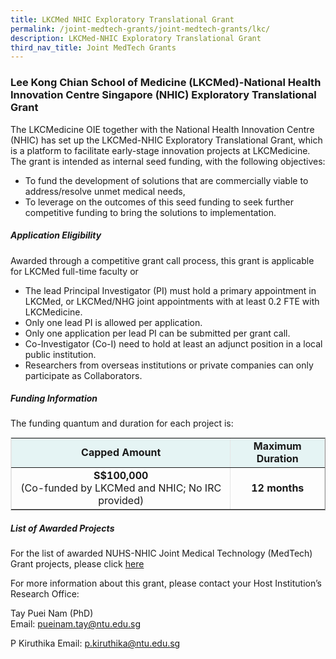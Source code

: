 ```yaml
---
title: LKCMed NHIC Exploratory Translational Grant
permalink: /joint-medtech-grants/joint-medtech-grants/lkc/
description: LKCMed-NHIC Exploratory Translational Grant
third_nav_title: Joint MedTech Grants
---
```

### **Lee Kong Chian School of Medicine (LKCMed)-National Health Innovation Centre Singapore (NHIC) Exploratory Translational Grant**

The LKCMedicine OIE together with the National Health Innovation Centre (NHIC) has set up the LKCMed-NHIC Exploratory Translational Grant, which is a platform to facilitate early-stage innovation projects at LKCMedicine. The grant is intended as internal seed funding, with the following objectives:

*   To fund the development of solutions that are commercially viable to address/resolve unmet medical needs,
*   To leverage on the outcomes of this seed funding to seek further competitive funding to bring the solutions to implementation.

##### **Application Eligibility**

Awarded through a competitive grant call process, this grant is applicable for LKCMed full-time faculty or 


*   The lead Principal Investigator (PI) must hold a primary appointment in LKCMed, or LKCMed/NHG joint appointments with at least 0.2 FTE with LKCMedicine.
*   Only one lead PI is allowed per application.
*   Only one application per lead PI can be submitted per grant call.
*   Co-Investigator (Co-I) need to hold at least an adjunct position in a local public institution.
*   Researchers from overseas institutions or private companies can only participate as Collaborators.

##### **Funding Information**

The funding quantum and duration for each project is:

<table style="max-width: 100%; background-color: transparent; border-collapse: collapse; border-spacing: 0px; padding: 0px; margin: 10px 0px; width: 513.062px; border-color: rgb(229, 229, 229);" cellpadding="5" border="1"><tbody><tr><td style="background-color: rgb(229, 244, 244); text-align: center;"><strong style="font-weight: bold;">Capped Amount</strong></td><td style="background-color: rgb(229, 244, 244); text-align: center;"><strong style="font-weight: bold;">Maximum Duration</strong></td></tr><tr><td style="text-align: center;"><strong style="font-weight: bold;">S$100,000</strong><br>(Co-funded by LKCMed and NHIC; No IRC provided)</td><td style="text-align: center;"><strong style="font-weight: bold;">12 months</strong></td></tr></tbody></table>

##### **List of Awarded Projects**
For the list of awarded NUHS-NHIC Joint Medical Technology (MedTech) Grant projects, please click [here]( https://for.sg/awardedlkcjoint)

For more information about this grant, please contact your Host Institution’s Research Office:

Tay Puei Nam (PhD)  
Email:&nbsp;[pueinam.tay@ntu.edu.sg](mailto:pueinam.tay@ntu.edu.sg)

P Kiruthika
Email:&nbsp;[p.kiruthika@ntu.edu.sg](mailto:p.kiruthika@ntu.edu.sg)
